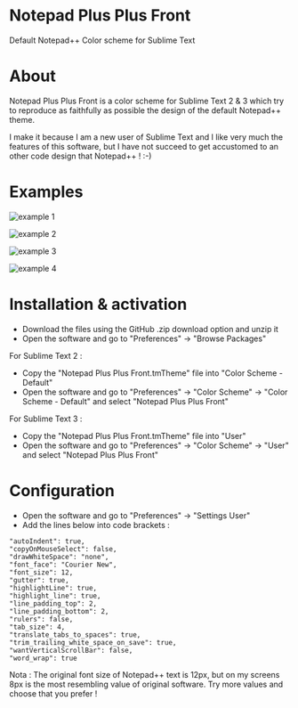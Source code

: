 # Notepad Plus Plus Front
Default Notepad++ Color scheme for Sublime Text

About
=====

Notepad Plus Plus Front is a color scheme for Sublime Text 2 & 3 which try to reproduce as faithfully as possible the design of the default Notepad++ theme.

I make it because I am a new user of Sublime Text and I like very much the features of this software, but I have not succeed to get accustomed to an other code design that Notepad++ ! :-)


Examples
=====

![example 1](/../master/examples/example-1.png)

![example 2](/../master/examples/example-2.png)

![example 3](/../master/examples/example-3.png)

![example 4](/../master/examples/example-4.png)


Installation & activation
====

- Download the files using the GitHub .zip download option and unzip it
- Open the software and go to "Preferences" -> "Browse Packages"

For Sublime Text 2 : 
- Copy the "Notepad Plus Plus Front.tmTheme" file into "Color Scheme - Default"
- Open the software and go to "Preferences" -> "Color Scheme" -> "Color Scheme - Default" and select "Notepad Plus Plus Front"

For Sublime Text 3 : 
- Copy the "Notepad Plus Plus Front.tmTheme" file into "User"
- Open the software and go to "Preferences" -> "Color Scheme" -> "User" and select "Notepad Plus Plus Front"


Configuration
====

- Open the software and go to "Preferences" -> "Settings User"
- Add the lines below into code brackets : 

```
"autoIndent": true,
"copyOnMouseSelect": false,
"drawWhiteSpace": "none",
"font_face": "Courier New",
"font_size": 12,
"gutter": true,
"highlightLine": true,
"highlight_line": true,
"line_padding_top": 2,
"line_padding_bottom": 2,
"rulers": false,
"tab_size": 4,
"translate_tabs_to_spaces": true,
"trim_trailing_white_space_on_save": true,
"wantVerticalScrollBar": false,
"word_wrap": true
```

Nota : The original font size of Notepad++ text is 12px, but on my screens 8px is the most resembling value of original software. Try more values and choose that you prefer ! 
